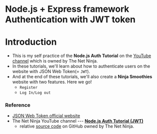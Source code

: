 Node.js + Express framework Authentication with JWT token
===


# Introduction
- This is my self practice of the **Node.js Auth Tutorial** on the [YouTube channel](https://www.youtube.com/channel/UCW5YeuERMmlnqo4oq8vwUpg) which is owned by The Net Ninja.
- In these tutorials, we'll learn about how to authenticate users on the website with JSON Web Token(= `JWT`). 
- And at the end of these tutorials, we'll also create a **Ninja Smoothies** website with two features. Here we go!
  + `Register`
  + `Log In/Log out`

### Reference
- [JSON Web Token official website](https://jwt.io/)
- The Net Ninja YouTube channel --- [**Node.js Auth Tutorial (JWT)**](https://www.youtube.com/watch?v=SnoAwLP1a-0&list=PL4cUxeGkcC9iqqESP8335DA5cRFp8loyp)
  + relative [source code](https://github.com/iamshaunjp/node-express-jwt-auth) on GitHub owned by The Net Ninja. 